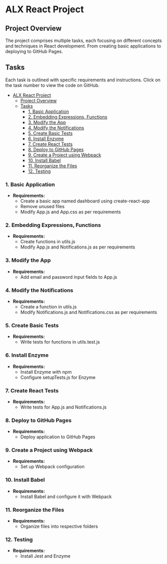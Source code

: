# ALX React Project

## Project Overview

The project comprises multiple tasks, each focusing on different concepts and techniques in React development. From creating basic applications to deploying to GitHub Pages.

## Tasks

Each task is outlined with specific requirements and instructions. Click on the task number to view the code on GitHub.

- [ALX React Project](#alx-react-project)
  - [Project Overview](#project-overview)
  - [Tasks](#tasks)
    - [1. Basic Application](#1-basic-application)
    - [2. Embedding Expressions, Functions](#2-embedding-expressions-functions)
    - [3. Modify the App](#3-modify-the-app)
    - [4. Modify the Notifications](#4-modify-the-notifications)
    - [5. Create Basic Tests](#5-create-basic-tests)
    - [6. Install Enzyme](#6-install-enzyme)
    - [7. Create React Tests](#7-create-react-tests)
    - [8. Deploy to GitHub Pages](#8-deploy-to-github-pages)
    - [9. Create a Project using Webpack](#9-create-a-project-using-webpack)
    - [10. Install Babel](#10-install-babel)
    - [11. Reorganize the Files](#11-reorganize-the-files)
    - [12. Testing](#12-testing)

### 1. Basic Application

- **Requirements:**
  - Create a basic app named dashboard using create-react-app
  - Remove unused files
  - Modify App.js and App.css as per requirements

### 2. Embedding Expressions, Functions

- **Requirements:**
  - Create functions in utils.js
  - Modify App.js and Notifications.js as per requirements

### 3. Modify the App

- **Requirements:**
  - Add email and password input fields to App.js

### 4. Modify the Notifications

- **Requirements:**
  - Create a function in utils.js
  - Modify Notifications.js and Notifications.css as per requirements

### 5. Create Basic Tests

- **Requirements:**
  - Write tests for functions in utils.test.js

### 6. Install Enzyme

- **Requirements:**
  - Install Enzyme with npm
  - Configure setupTests.js for Enzyme

### 7. Create React Tests

- **Requirements:**
  - Write tests for App.js and Notifications.js

### 8. Deploy to GitHub Pages

- **Requirements:**
  - Deploy application to GitHub Pages

### 9. Create a Project using Webpack

- **Requirements:**
  - Set up Webpack configuration

### 10. Install Babel

- **Requirements:**
  - Install Babel and configure it with Webpack

### 11. Reorganize the Files

- **Requirements:**
  - Organize files into respective folders

### 12. Testing

- **Requirements:**
  - Install Jest and Enzyme
